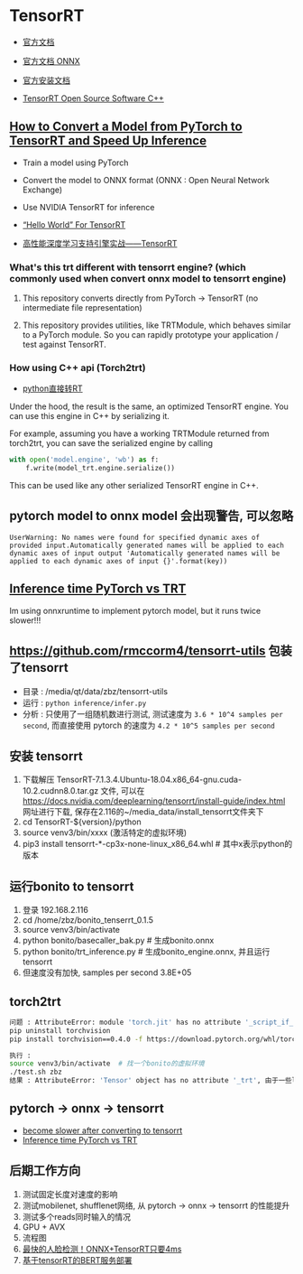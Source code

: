 # TensorRT

- [官方文档](https://developer.nvidia.com/tensorrt)

- [官方文档 ONNX](https://docs.nvidia.com/deeplearning/tensorrt/developer-guide/index.html#onnx_workflow)

- [官方安装文档](https://docs.nvidia.com/deeplearning/tensorrt/developer-guide/index.html)

- [TensorRT Open Source Software C++](https://github.com/nvidia/TensorRT)

## [How to Convert a Model from PyTorch to TensorRT and Speed Up Inference](https://www.learnopencv.com/how-to-convert-a-model-from-pytorch-to-tensorrt-and-speed-up-inference/)

- Train a model using PyTorch
- Convert the model to ONNX format (ONNX :  Open Neural Network Exchange)
- Use NVIDIA TensorRT for inference

- [“Hello World” For TensorRT](https://github.com/NVIDIA/TensorRT/tree/master/samples/opensource/sampleMNIST)

- [高性能深度学习支持引擎实战——TensorRT](https://zhuanlan.zhihu.com/p/35657027)

### What's this trt different with tensorrt engine? (which commonly used when convert onnx model to tensorrt engine)

1. This repository converts directly from PyTorch -> TensorRT (no intermediate file representation)

2. This repository provides utilities, like TRTModule, which behaves similar to a PyTorch module. So you can rapidly prototype your application / test against TensorRT.

### How using C++ api (Torch2trt)

- [python直接转RT](https://github.com/NVIDIA-AI-IOT/torch2trt)

Under the hood, the result is the same, an optimized TensorRT engine. You can use this engine in C++ by serializing it.

For example, assuming you have a working TRTModule returned from torch2trt, you can save the serialized engine by calling

```python
with open('model.engine', 'wb') as f:
    f.write(model_trt.engine.serialize())
```

This can be used like any other serialized TensorRT engine in C++.

## pytorch model to onnx model 会出现警告, 可以忽略

`UserWarning: No names were found for specified dynamic axes of provided input.Automatically generated names will be applied to each dynamic axes of input output
'Automatically generated names will be applied to each dynamic axes of input {}'.format(key))`

## [Inference time PyTorch vs TRT](https://github.com/onnx/onnx-tensorrt/issues/294)

Im using onnxruntime to implement pytorch model, but it runs twice slower!!!

## <https://github.com/rmccorm4/tensorrt-utils> 包装了tensorrt

- 目录 : /media/qt/data/zbz/tensorrt-utils
- 运行 : `python inference/infer.py`
- 分析 : 只使用了一组随机数进行测试, 测试速度为 `3.6 * 10^4 samples per second`, 而直接使用 pytorch 的速度为  `4.2 * 10^5 samples per second`

## 安装 tensorrt

1. 下载解压 TensorRT-7.1.3.4.Ubuntu-18.04.x86_64-gnu.cuda-10.2.cudnn8.0.tar.gz 文件, 可以在 <https://docs.nvidia.com/deeplearning/tensorrt/install-guide/index.html> 网址进行下载, 保存在2.116的~/media_data/install_tensorrt文件夹下
2. cd TensorRT-${version}/python
3. source venv3/bin/xxxx (激活特定的虚拟环境)
4. pip3 install tensorrt-*-cp3x-none-linux_x86_64.whl  # 其中x表示python的版本

## 运行bonito to tensorrt

1. 登录 192.168.2.116
2. cd /home/zbz/bonito_tenserrt_0.1.5
3. source venv3/bin/activate
4. python bonito/basecaller_bak.py  # 生成bonito.onnx
5. python bonito/trt_inference.py # 生成bonito_engine.onnx, 并且运行 tensorrt
6. 但速度没有加快, samples per second 3.8E+05

## torch2trt

```sh
问题 : AttributeError: module 'torch.jit' has no attribute '_script_if_tracing'
pip uninstall torchvision  
pip install torchvision==0.4.0 -f https://download.pytorch.org/whl/torch_stable.html

执行 :
source venv3/bin/activate  # 找一个bonito的虚拟环境
./test.sh zbz
结果 : AttributeError: 'Tensor' object has no attribute '_trt', 由于一些layer没有实现, 就会出现这个问题 <https://github.com/NVIDIA-AI-IOT/torch2trt/issues/15>
```

## pytorch -> onnx -> tensorrt 

- [become slower after converting to tensorrt](https://github.com/onnx/onnx-tensorrt/issues/307)
- [Inference time PyTorch vs TRT](https://github.com/onnx/onnx-tensorrt/issues/294)

## 后期工作方向

1. 测试固定长度对速度的影响
2. 测试mobilenet, shufflenet网络, 从 pytorch -> onnx -> tensorrt 的性能提升
3. 测试多个reads同时输入的情况
4. GPU + AVX
5. 流程图
6. [最快的人脸检测！ONNX+TensorRT只要4ms](https://juejin.im/post/6844903967059771399)
7. [基于tensorRT的BERT服务部署](https://zhuanlan.zhihu.com/p/103870089)